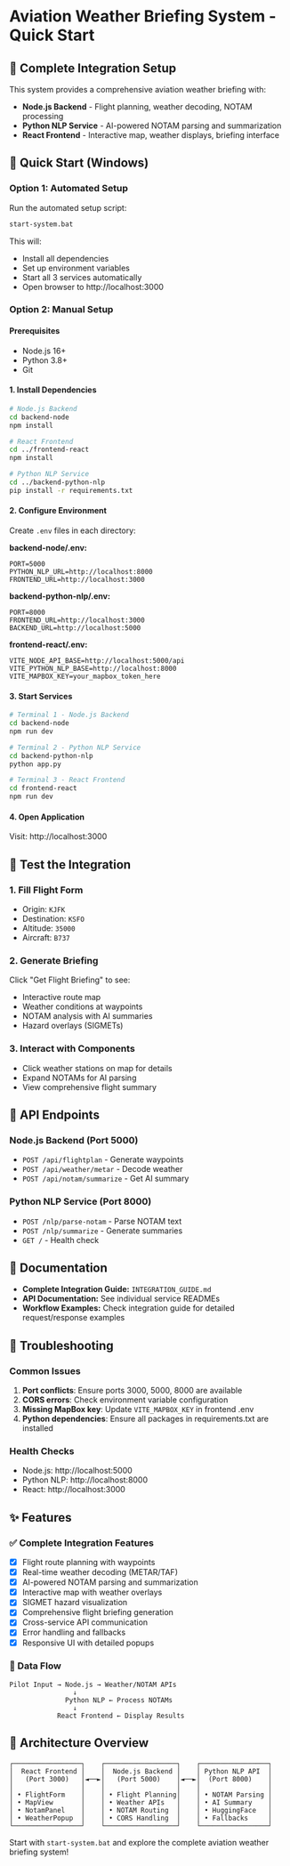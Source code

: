 # Aviation Weather Briefing System - Quick Start

## 🚀 Complete Integration Setup

This system provides a comprehensive aviation weather briefing with:
- **Node.js Backend** - Flight planning, weather decoding, NOTAM processing
- **Python NLP Service** - AI-powered NOTAM parsing and summarization  
- **React Frontend** - Interactive map, weather displays, briefing interface

## 🔧 Quick Start (Windows)

### Option 1: Automated Setup
Run the automated setup script:
```bash
start-system.bat
```
This will:
- Install all dependencies
- Set up environment variables  
- Start all 3 services automatically
- Open browser to http://localhost:3000

### Option 2: Manual Setup

#### Prerequisites
- Node.js 16+ 
- Python 3.8+
- Git

#### 1. Install Dependencies
```bash
# Node.js Backend
cd backend-node
npm install

# React Frontend  
cd ../frontend-react
npm install

# Python NLP Service
cd ../backend-python-nlp
pip install -r requirements.txt
```

#### 2. Configure Environment
Create `.env` files in each directory:

**backend-node/.env:**
```env
PORT=5000
PYTHON_NLP_URL=http://localhost:8000
FRONTEND_URL=http://localhost:3000
```

**backend-python-nlp/.env:**
```env
PORT=8000
FRONTEND_URL=http://localhost:3000
BACKEND_URL=http://localhost:5000
```

**frontend-react/.env:**
```env
VITE_NODE_API_BASE=http://localhost:5000/api
VITE_PYTHON_NLP_BASE=http://localhost:8000
VITE_MAPBOX_KEY=your_mapbox_token_here
```

#### 3. Start Services
```bash
# Terminal 1 - Node.js Backend
cd backend-node
npm run dev

# Terminal 2 - Python NLP Service
cd backend-python-nlp  
python app.py

# Terminal 3 - React Frontend
cd frontend-react
npm run dev
```

#### 4. Open Application
Visit: http://localhost:3000

## 🧪 Test the Integration

### 1. Fill Flight Form
- Origin: `KJFK`  
- Destination: `KSFO`
- Altitude: `35000`
- Aircraft: `B737`

### 2. Generate Briefing
Click "Get Flight Briefing" to see:
- Interactive route map
- Weather conditions at waypoints
- NOTAM analysis with AI summaries
- Hazard overlays (SIGMETs)

### 3. Interact with Components
- Click weather stations on map for details
- Expand NOTAMs for AI parsing
- View comprehensive flight summary

## 🔗 API Endpoints

### Node.js Backend (Port 5000)
- `POST /api/flightplan` - Generate waypoints
- `POST /api/weather/metar` - Decode weather  
- `POST /api/notam/summarize` - Get AI summary

### Python NLP Service (Port 8000)
- `POST /nlp/parse-notam` - Parse NOTAM text
- `POST /nlp/summarize` - Generate summaries
- `GET /` - Health check

## 📖 Documentation

- **Complete Integration Guide:** `INTEGRATION_GUIDE.md`
- **API Documentation:** See individual service READMEs
- **Workflow Examples:** Check integration guide for detailed request/response examples

## 🐛 Troubleshooting

### Common Issues
1. **Port conflicts**: Ensure ports 3000, 5000, 8000 are available
2. **CORS errors**: Check environment variable configuration  
3. **Missing MapBox key**: Update `VITE_MAPBOX_KEY` in frontend .env
4. **Python dependencies**: Ensure all packages in requirements.txt are installed

### Health Checks
- Node.js: http://localhost:5000
- Python NLP: http://localhost:8000  
- React: http://localhost:3000

## ✨ Features

### ✅ Complete Integration Features
- [x] Flight route planning with waypoints
- [x] Real-time weather decoding (METAR/TAF)
- [x] AI-powered NOTAM parsing and summarization
- [x] Interactive map with weather overlays
- [x] SIGMET hazard visualization  
- [x] Comprehensive flight briefing generation
- [x] Cross-service API communication
- [x] Error handling and fallbacks
- [x] Responsive UI with detailed popups

### 🔄 Data Flow
```
Pilot Input → Node.js → Weather/NOTAM APIs
                ↓
              Python NLP ← Process NOTAMs
                ↓
            React Frontend ← Display Results
```

## 🚀 Architecture Overview

```
┌─────────────────┐    ┌──────────────────┐    ┌─────────────────┐
│  React Frontend │    │  Node.js Backend │    │ Python NLP API  │
│   (Port 3000)   │◄──►│   (Port 5000)    │◄──►│  (Port 8000)    │
│                 │    │                  │    │                 │
│ • FlightForm    │    │ • Flight Planning│    │ • NOTAM Parsing │
│ • MapView       │    │ • Weather APIs   │    │ • AI Summary    │
│ • NotamPanel    │    │ • NOTAM Routing  │    │ • HuggingFace   │
│ • WeatherPopup  │    │ • CORS Handling  │    │ • Fallbacks     │
└─────────────────┘    └──────────────────┘    └─────────────────┘
```

Start with `start-system.bat` and explore the complete aviation weather briefing system!